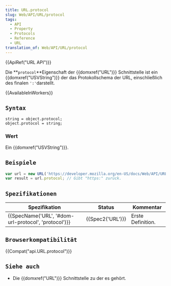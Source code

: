 ```yaml
---
title: URL.protocol
slug: Web/API/URL/protocol
tags:
  - API
  - Property
  - Protocols
  - Reference
  - URL
translation_of: Web/API/URL/protocol
---
```

{{ApiRef("URL API")}}

Die **`protocol`**Eigenschaft der {{domxref("URL")}} Schnittstelle ist ein {{domxref("USVString")}} der das Protokollschema der URL, einschließlich des finalen `':'`darstellt.

{{AvailableInWorkers}}

## `Syntax`

    string = object.protocol;
    object.protocol = string;

### Wert

Ein {{domxref("USVString")}}.

## `Beispiele`

```js
var url = new URL('https://developer.mozilla.org/en-US/docs/Web/API/URL/protocol');
var result = url.protocol; // Gibt "https:" zurück.
```

## `Spezifikationen`

| Spezifikation                                                        | Status               | Kommentar         |
| -------------------------------------------------------------------- | -------------------- | ----------------- |
| {{SpecName('URL', '#dom-url-protocol', 'protocol')}} | {{Spec2('URL')}} | Erste Definition. |

## `Browserkompatibilität`

{{Compat("api.URL.protocol")}}

## `Siehe auch`

- Die {{domxref("URL")}} Schnittstelle zu der es gehört.
